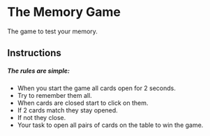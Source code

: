 # The Memory Game

The game to test your memory.
>

## Instructions

##### The rules are simple:

* When you start the game all cards open for 2 seconds.
* Try to remember them all.
* When cards are closed start to click on them.
* If 2 cards match they stay opened.
* If not they close.
* Your task to open all pairs of cards on the table to win the game.
